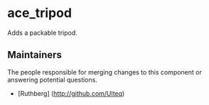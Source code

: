 ace_tripod
===============

Adds a packable tripod.

## Maintainers

The people responsible for merging changes to this component or answering potential questions.

- [Ruthberg] (http://github.com/Ulteq)